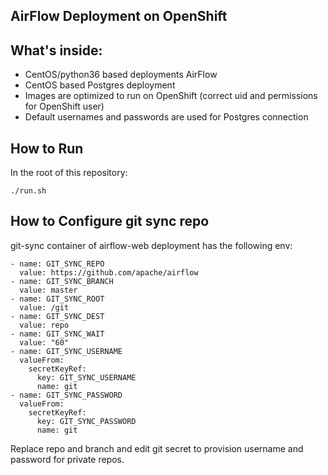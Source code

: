 ## AirFlow Deployment on OpenShift

## What's inside:

* CentOS/python36 based deployments AirFlow
* CentOS based Postgres deployment
* Images are optimized to run on OpenShift (correct uid and permissions for OpenShift user)
* Default usernames and passwords are used for Postgres connection

## How to Run

In the root of this repository:

```
./run.sh
```

## How to Configure git sync repo

git-sync container of airflow-web deployment has the following env:

```
- name: GIT_SYNC_REPO
  value: https://github.com/apache/airflow
- name: GIT_SYNC_BRANCH
  value: master
- name: GIT_SYNC_ROOT
  value: /git
- name: GIT_SYNC_DEST
  value: repo
- name: GIT_SYNC_WAIT
  value: "60"
- name: GIT_SYNC_USERNAME
  valueFrom:
    secretKeyRef:
      key: GIT_SYNC_USERNAME
      name: git
- name: GIT_SYNC_PASSWORD
  valueFrom:
    secretKeyRef:
      key: GIT_SYNC_PASSWORD
      name: git
```
Replace repo and branch and edit git secret to provision username and password for private repos.
